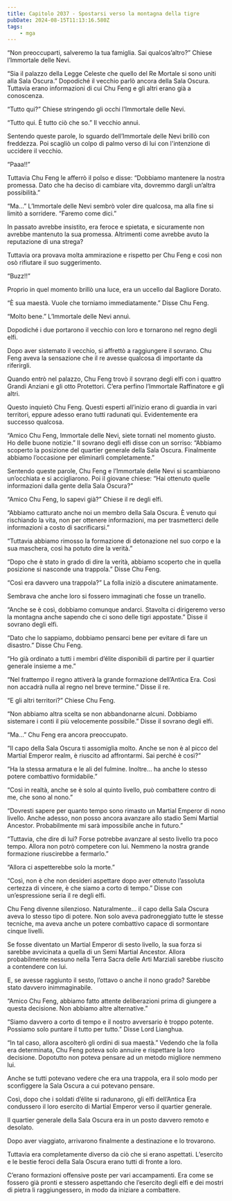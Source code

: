 ```yaml
---
title: Capitolo 2037 - Spostarsi verso la montagna della tigre
pubDate: 2024-08-15T11:13:16.580Z
tags:
    - mga
---
```





“Non preoccuparti, salveremo la tua famiglia. Sai qualcos’altro?” Chiese l’Immortale delle Nevi.


“Sia il palazzo della Legge Celeste che quello del Re Mortale si sono uniti alla Sala Oscura.” Dopodiché il vecchio parlò ancora della Sala Oscura. Tuttavia erano informazioni di cui Chu Feng e gli altri erano già a conoscenza.


“Tutto qui?” Chiese stringendo gli occhi l’Immortale delle Nevi.

“Tutto qui. È tutto ciò che so.” Il vecchio annuì.


Sentendo queste parole, lo sguardo dell’Immortale delle Nevi brillò con freddezza. Poi scagliò un colpo di palmo verso di lui con l'intenzione di uccidere il vecchio.

“Paaa!!”


Tuttavia Chu Feng le afferrò il polso e disse: “Dobbiamo mantenere la nostra promessa. Dato che ha deciso di cambiare vita, dovremmo dargli un’altra possibilità.”

“Ma…” L’Immortale delle Nevi sembrò voler dire qualcosa, ma alla fine si limitò a sorridere. “Faremo come dici.”


In passato avrebbe insistito, era feroce e spietata, e sicuramente non avrebbe mantenuto la sua promessa. Altrimenti come avrebbe avuto la reputazione di una strega?


Tuttavia ora provava molta ammirazione e rispetto per Chu Feng e così non osò rifiutare il suo suggerimento.


“Buzz!!”

Proprio in quel momento brillò una luce, era un uccello dal Bagliore Dorato.


“È sua maestà. Vuole che torniamo immediatamente.” Disse Chu Feng.


“Molto bene.” L’Immortale delle Nevi annuì.


Dopodiché i due portarono il vecchio con loro e tornarono nel regno degli elfi.


Dopo aver sistemato il vecchio, si affrettò a raggiungere il sovrano. Chu Feng aveva la sensazione che il re avesse qualcosa di importante da riferirgli.


Quando entrò nel palazzo, Chu Feng trovò il sovrano degli elfi con i quattro Grandi Anziani e gli otto Protettori. C’era perfino l’Immortale Raffinatore e gli altri.


Questo inquietò Chu Feng. Questi esperti all’inizio erano di guardia in vari territori, eppure adesso erano tutti radunati qui. Evidentemente era successo qualcosa.


“Amico Chu Feng, Immortale delle Nevi, siete tornati nel momento giusto. Ho delle buone notizie.” Il sovrano degli elfi disse con un sorriso: “Abbiamo scoperto la posizione del quartier generale della Sala Oscura. Finalmente abbiamo l’occasione per eliminarli completamente.”


Sentendo queste parole, Chu Feng e l’Immortale delle Nevi si scambiarono un’occhiata e si accigliarono. Poi il giovane chiese: “Hai ottenuto quelle informazioni dalla gente della Sala Oscura?”

“Amico Chu Feng, lo sapevi già?” Chiese il re degli elfi.


“Abbiamo catturato anche noi un membro della Sala Oscura. È venuto qui rischiando la vita, non per ottenere informazioni, ma per trasmetterci delle informazioni a costo di sacrificarsi.”


“Tuttavia abbiamo rimosso la formazione di detonazione nel suo corpo e la sua maschera, così ha potuto dire la verità.”

“Dopo che è stato in grado di dire la verità, abbiamo scoperto che in quella posizione si nasconde una trappola.” Disse Chu Feng.


“Così era davvero una trappola?” La folla iniziò a discutere animatamente.


Sembrava che anche loro si fossero immaginati che fosse un tranello.

“Anche se è così, dobbiamo comunque andarci. Stavolta ci dirigeremo verso la montagna anche sapendo che ci sono delle tigri appostate.” Disse il sovrano degli elfi.


“Dato che lo sappiamo, dobbiamo pensarci bene per evitare di fare un disastro.” Disse Chu Feng.

“Ho già ordinato a tutti i membri d’élite disponibili di partire per il quartier generale insieme a me.”

“Nel frattempo il regno attiverà la grande formazione dell’Antica Era. Così non accadrà nulla al regno nel breve termine.” Disse il re.


“E gli altri territori?” Chiese Chu Feng.


“Non abbiamo altra scelta se non abbandonarne alcuni. Dobbiamo sistemare i conti il più velocemente possibile.” Disse il sovrano degli elfi.


“Ma…” Chu Feng era ancora preoccupato.


“Il capo della Sala Oscura ti assomiglia molto. Anche se non è al picco del Martial Emperor realm, è riuscito ad affrontarmi. Sai perché è così?”


“Ha la stessa armatura e le ali del fulmine. Inoltre… ha anche lo stesso potere combattivo formidabile.”

“Così in realtà, anche se è solo al quinto livello, può combattere contro di me, che sono al nono.”


“Dovresti sapere per quanto tempo sono rimasto un Martial Emperor di nono livello. Anche adesso, non posso ancora avanzare allo stadio Semi Martial Ancestor. Probabilmente mi sarà impossibile anche in futuro.”

“Tuttavia, che dire di lui? Forse potrebbe avanzare al sesto livello tra poco tempo. Allora non potrò competere con lui. Nemmeno la nostra grande formazione riuscirebbe a fermarlo.”


“Allora ci aspetterebbe solo la morte.”

“Così, non è che non desideri aspettare dopo aver ottenuto l’assoluta certezza di vincere, è che siamo a corto di tempo.” Disse con un’espressione seria il re degli elfi.


Chu Feng divenne silenzioso. Naturalmente… il capo della Sala Oscura aveva lo stesso tipo di potere. Non solo aveva padroneggiato tutte le stesse tecniche, ma aveva anche un potere combattivo capace di sormontare cinque livelli.


Se fosse diventato un Martial Emperor di sesto livello, la sua forza si sarebbe avvicinata a quella di un Semi Martial Ancestor. Allora probabilmente nessuno nella Terra Sacra delle Arti Marziali sarebbe riuscito a contendere con lui.


E, se avesse raggiunto il sesto, l’ottavo o anche il nono grado? Sarebbe stato davvero inimmaginabile.

“Amico Chu Feng, abbiamo fatto attente deliberazioni prima di giungere a questa decisione. Non abbiamo altre alternative.”


“Siamo davvero a corto di tempo e il nostro avversario è troppo potente. Possiamo solo puntare il tutto per tutto.” Disse Lord Lianghua.


“In tal caso, allora ascolterò gli ordini di sua maestà.” Vedendo che la folla era determinata, Chu Feng poteva solo annuire e rispettare la loro decisione. Dopotutto non poteva pensare ad un metodo migliore nemmeno lui.


Anche se tutti potevano vedere che era una trappola, era il solo modo per sconfiggere la Sala Oscura a cui potevano pensare.


Così, dopo che i soldati d’élite si radunarono, gli elfi dell’Antica Era condussero il loro esercito di Martial Emperor verso il quartier generale.

Il quartier generale della Sala Oscura era in un posto davvero remoto e desolato.


Dopo aver viaggiato, arrivarono finalmente a destinazione e lo trovarono.


Tuttavia era completamente diverso da ciò che si erano aspettati. L’esercito e le bestie feroci della Sala Oscura erano tutti di fronte a loro.


C’erano formazioni offensive poste per vari accampamenti. Era come se fossero già pronti e stessero aspettando che l’esercito degli elfi e dei mostri di pietra li raggiungessero, in modo da iniziare a combattere.

